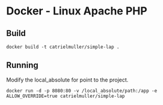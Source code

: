 # Docker - Linux Apache PHP

## Build
```
docker build -t catrielmuller/simple-lap .
```
## Running

Modify the local_absolute for point to the project.

```
docker run -d -p 8080:80 -v /local_absolute/path:/app -e ALLOW_OVERRIDE=true catrielmuller/simple-lap
```
